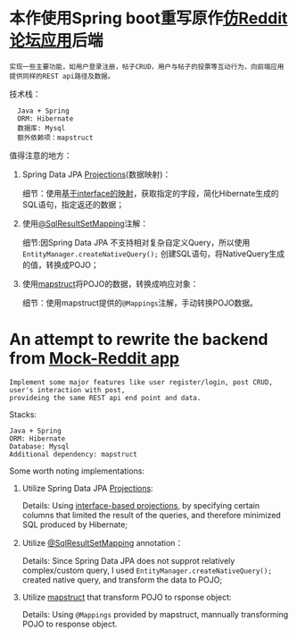 # 本作使用Spring boot重写原作[仿Reddit论坛应用](https://github.com/Enfield-Li/PERN_Stack_REST_api)后端

    实现一些主要功能，如用户登录注册，帖子CRUD，用户与帖子的投票等互动行为，向前端应用提供同样的REST api路径及数据。

技术栈：

      Java + Spring
      ORM: Hibernate
      数据库: Mysql
      额外依赖项：mapstruct
      
值得注意的地方：

1. Spring Data JPA [Projections](https://docs.spring.io/spring-data/jpa/docs/current/reference/html/#projections)(数据映射)：

    细节：使用[基于interface的映射](https://docs.spring.io/spring-data/jpa/docs/current/reference/html/#projections.interfaces)，获取指定的字段，简化Hibernate生成的SQL语句，指定返还的数据；
      
2. 使用[@SqlResultSetMapping](https://docs.oracle.com/javaee/7/api/javax/persistence/SqlResultSetMapping.html)注解：

    细节:因Spring Data JPA 不支持相对复杂自定义Query，所以使用`EntityManager.createNativeQuery();` 创建SQL语句，将NativeQuery生成的值，转换成POJO；

3. 使用[mapstruct](https://mapstruct.org/)将POJO的数据，转换成响应对象：
    
    细节：使用mapstruct提供的`@Mappings`注解，手动转换POJO数据。
    


# An attempt to rewrite the backend from [Mock-Reddit app](https://github.com/Enfield-Li/PERN_Stack_REST_api)

    Implement some major features like user register/login, post CRUD, user's interaction with post, 
    provideing the same REST api end point and data.

Stacks:
    
    Java + Spring
    ORM: Hibernate
    Database: Mysql
    Additional dependency: mapstruct
    
Some worth noting implementations:

1. Utilize Spring Data JPA [Projections](https://docs.spring.io/spring-data/jpa/docs/current/reference/html/#projections):

   Details: Using [interface-based projections](https://docs.spring.io/spring-data/jpa/docs/current/reference/html/#projections.interfaces), by specifying certain columns that limited the result of the queries, and therefore minimized SQL produced by Hibernate;

2. Utilize [@SqlResultSetMapping](https://docs.oracle.com/javaee/7/api/javax/persistence/SqlResultSetMapping.html) annotation：
   
   Details: Since Spring Data JPA does not supprot relatively complex/custom query, I used `EntityManager.createNativeQuery();` created native query, and transform the data to POJO;

3. Utilize [mapstruct](https://mapstruct.org/) that transform POJO to rsponse object:
   
   Details: Using `@Mappings` provided by mapstruct, mannually transforming POJO to response object.







